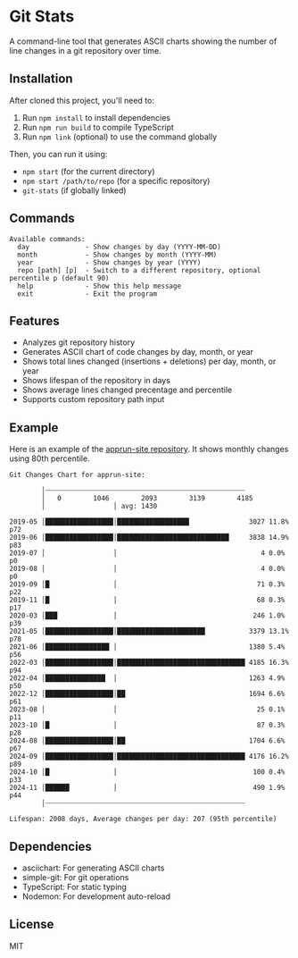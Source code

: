 # Git Stats

A command-line tool that generates ASCII charts showing the number of line changes in a git repository over time.

## Installation

After cloned this project, you'll need to:

1. Run `npm install` to install dependencies
2. Run `npm run build` to compile TypeScript
3. Run `npm link` (optional) to use the command globally

Then, you can run it using:
- `npm start` (for the current directory)
- `npm start /path/to/repo` (for a specific repository)
- `git-stats` (if globally linked)

## Commands

```
Available commands:
  day              - Show changes by day (YYYY-MM-DD)
  month            - Show changes by month (YYYY-MM)
  year             - Show changes by year (YYYY)
  repo [path] [p]  - Switch to a different repository, optional percentile p (default 90)
  help             - Show this help message
  exit             - Exit the program
```

## Features

- Analyzes git repository history
- Generates ASCII chart of code changes by day, month, or year
- Shows total lines changed (insertions + deletions) per day, month, or year  
- Shows lifespan of the repository in days
- Shows average lines changed precentage and percentile
- Supports custom repository path input


## Example

Here is an example of the [apprun-site repository](https://github.com/yysun/apprun-site). It shows monthly changes using 80th percentile.

```
Git Changes Chart for apprun-site:

        │┈┈┈┈┈┈┈┈┈┈┈┈┈┈┈┈┈┈┈┈┈┈┈┈┈┈┈┈┈┈┈┈┈┈┈┈┈┈┈┈┈┈┈┈┈┈┈┈┈┈
        │   0        1046        2093        3139        4185
        │                 │ avg: 1430

2019-05 │█████████████████│██████████████████               3027 11.8% p72
2019-06 │█████████████████│████████████████████████████     3838 14.9% p83
2019-07 │                 │                                    4 0.0% p0
2019-08 │                 │                                    4 0.0% p0
2019-09 │█                │                                   71 0.3% p22
2019-11 │█                │                                   68 0.3% p17
2020-03 │███              │                                  246 1.0% p39
2021-05 │█████████████████│██████████████████████           3379 13.1% p78
2021-06 │████████████████ │                                 1380 5.4% p56
2022-03 │█████████████████│████████████████████████████████ 4185 16.3% p94
2022-04 │███████████████  │                                 1263 4.9% p50
2022-12 │█████████████████│██                               1694 6.6% p61
2023-08 │                 │                                   25 0.1% p11
2023-10 │█                │                                   87 0.3% p28
2024-08 │█████████████████│██                               1704 6.6% p67
2024-09 │█████████████████│████████████████████████████████ 4176 16.2% p89
2024-10 │█                │                                  100 0.4% p33
2024-11 │██████           │                                  490 1.9% p44
        │┈┈┈┈┈┈┈┈┈┈┈┈┈┈┈┈┈┈┈┈┈┈┈┈┈┈┈┈┈┈┈┈┈┈┈┈┈┈┈┈┈┈┈┈┈┈┈┈┈┈

Lifespan: 2008 days, Average changes per day: 207 (95th percentile)
```

## Dependencies

- asciichart: For generating ASCII charts
- simple-git: For git operations
- TypeScript: For static typing
- Nodemon: For development auto-reload

## License

MIT
